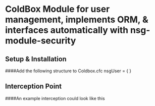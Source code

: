 ColdBox Module for user management, implements ORM, & interfaces automatically with nsg-module-security
================

Setup & Installation
---------------------

####Add the following structure to Coldbox.cfc
	nsgUser = {
	}

Interception Point
---------------------


####An example interception could look like this

